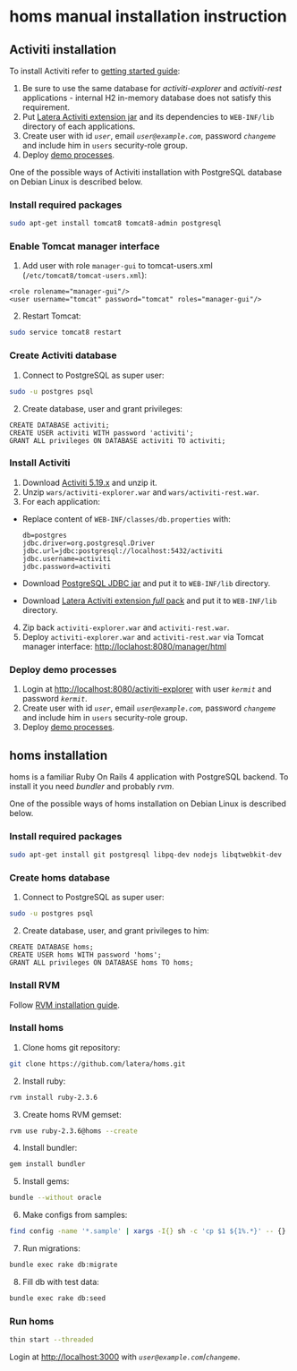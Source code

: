 # homs manual installation instruction

## Activiti installation

To install Activiti refer to [getting started guide](http://www.activiti.org/userguide/#_getting_started):

1. Be sure to use the same database for _activiti-explorer_ and _activiti-rest_ applications - internal H2 in-memory database does not satisfy this requirement.
2. Put [Latera Activiti extension jar](https://github.com/latera/activiti-ext) and its dependencies to `WEB-INF/lib` directory of each applications.
3. Create user with id *`user`*, email *`user@example.com`*, password *`changeme`* and include him in `users` security-role group.
4. Deploy [demo processes](https://github.com/latera/activiti-homs-demo).

One of the possible ways of Activiti installation with PostgreSQL database on Debian Linux is described below.

### Install required packages

```bash
sudo apt-get install tomcat8 tomcat8-admin postgresql
```

### Enable Tomcat manager interface

1. Add user with role `manager-gui` to tomcat-users.xml (`/etc/tomcat8/tomcat-users.xml`):
  
  ```
  <role rolename="manager-gui"/>
  <user username="tomcat" password="tomcat" roles="manager-gui"/>
  ```
2. Restart Tomcat:

  ```bash
  sudo service tomcat8 restart
  ```

### Create Activiti database

1. Connect to PostgreSQL as super user:

  ```bash
  sudo -u postgres psql
  ```
2. Create database, user and grant privileges:

  ```
  CREATE DATABASE activiti;
  CREATE USER activiti WITH password 'activiti';
  GRANT ALL privileges ON DATABASE activiti TO activiti;
  ```

### Install Activiti

1. Download [Activiti 5.19.x](http://activiti.org/download.html) and unzip it.
2. Unzip `wars/activiti-explorer.war` and `wars/activiti-rest.war`.
3. For each application:
  * Replace content of `WEB-INF/classes/db.properties` with:
  
    ```
    db=postgres
    jdbc.driver=org.postgresql.Driver
    jdbc.url=jdbc:postgresql://localhost:5432/activiti
    jdbc.username=activiti
    jdbc.password=activiti
    ```
  * Download [PostgreSQL JDBC jar](https://jdbc.postgresql.org/download/postgresql-9.4.1207.jar) and put it to `WEB-INF/lib` directory.
  * Download [Latera Activiti extension *full* pack](https://github.com/latera/activiti-ext/releases) and put it to `WEB-INF/lib` directory.
4. Zip back `activiti-explorer.war` and `activiti-rest.war`.
5. Deploy `activiti-explorer.war` and `activiti-rest.war` via Tomcat manager interface: [http://loclahost:8080/manager/html](http://loclahost:8080/manager/html)

### Deploy demo processes

1. Login at [http://localhost:8080/activiti-explorer](http://localhost:8080/activiti-explorer) with user *`kermit`* and password *`kermit`*.
2. Create user with id *`user`*, email *`user@example.com`*, password *`changeme`* and include him in `users` security-role group.
3. Deploy [demo processes](https://github.com/latera/activiti-homs-demo).


## homs installation

homs is a familiar Ruby On Rails 4 application with PostgreSQL backend. To install it you need _bundler_ and probably _rvm_.

One of the possible ways of homs installation on Debian Linux is described below.

### Install required packages

```bash
sudo apt-get install git postgresql libpq-dev nodejs libqtwebkit-dev
```

### Create homs database

1. Connect to PostgreSQL as super user:

  ```bash
  sudo -u postgres psql
  ```
2. Create database, user, and grant privileges to him:

  ```
  CREATE DATABASE homs;
  CREATE USER homs WITH password 'homs';
  GRANT ALL privileges ON DATABASE homs TO homs;
  ```

### Install RVM

Follow [RVM installation guide](https://rvm.io/rvm/install).

### Install homs

1. Clone homs git repository:

  ```bash
  git clone https://github.com/latera/homs.git
  ```
2. Install ruby:

  ```bash
  rvm install ruby-2.3.6
  ```
3. Create homs RVM gemset:

  ```bash
  rvm use ruby-2.3.6@homs --create
  ```
4. Install bundler:

  ```bash
  gem install bundler
  ```
5. Install gems:

  ```bash
  bundle --without oracle
  ```
6. Make configs from samples:

  ```bash
  find config -name '*.sample' | xargs -I{} sh -c 'cp $1 ${1%.*}' -- {}
  ```
7. Run migrations:

  ```bash
  bundle exec rake db:migrate
  ```
8. Fill db with test data:

  ```bash
  bundle exec rake db:seed
  ```

### Run homs

```bash
thin start --threaded
```

Login at [http://localhost:3000](http://localhost:3000) with *`user@example.com`*/*`changeme`*.
